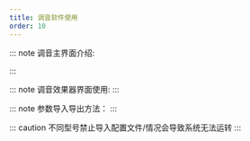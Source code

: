 ```yaml
---
title: 调音软件使用
order: 10
---
```

::: note 调音主界面介绍:

:::


<ArtPlayer
  src="http://video.likeyou168.cn:9000/lky/lky/ex2050/video.mp4"
/>



::: note 调音效果器界面使用:
:::
<ArtPlayer
  src="http://video.likeyou168.cn:9000/lky/lky/ex2050/video2.mp4"
/>

::: note 参数导入导出方法： 
:::

::: caution
不同型号禁止导入配置文件/情况会导致系统无法运转
:::

<ArtPlayer
  src="http://video.likeyou168.cn:9000/lky/lky/ex2050/video3.mp4"
/>
 
